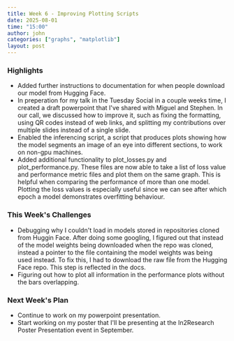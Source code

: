 ```yaml
---
title: Week 6 - Improving Plotting Scripts
date: 2025-08-01
time: "15:00"
author: john
categories: ["graphs", "matplotlib"]
layout: post
---
```


### Highlights

- Added further instructions to documentation for when people download our model from Hugging Face.
- In preperation for my talk in the Tuesday Social in a couple weeks time, I created a draft powerpoint that I've shared with Miguel and Stephen. In our call, we discussed how to improve it, such as fixing the formatting, using QR codes instead of web links, and splitting my contributions over multiple slides instead of a single slide.
- Enabled the inferencing script, a script that produces plots showing how the model segments an image of an eye into different sections, to work on non-gpu machines.
- Added additional functionality to plot_losses.py and plot_performance.py. These files are now able to take a list of loss value and performance metric files and plot them on the same graph. This is helpful when comparing the performance of more than one model. Plotting the loss values is especially useful since we can see after which epoch a model demonstrates overfitting behaviour.

### This Week's Challenges

- Debugging why I couldn't load in models stored in repositories cloned from Huggin Face. After doing some googling, I figured out that instead of the model weights being downloaded when the repo was cloned, instead a pointer to the file containing the model weights was being used instead. To fix this, I had to download the raw file from the Hugging Face repo. This step is reflected in the docs.
- Figuring out how to plot all information in the performance plots without the bars overlapping.

### Next Week's Plan

- Continue to work on my powerpoint presentation.
- Start working on my poster that I'll be presenting at the In2Research Poster Presentation event in September.

